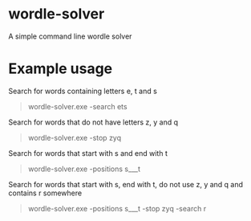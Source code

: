 # wordle-solver
 
A simple command line wordle solver

# Example usage

Search for words containing letters e, t and s
> wordle-solver.exe -search ets 

Search for words that do not have letters z, y and q
> wordle-solver.exe -stop zyq

Search for words that start with s and end with t
> wordle-solver.exe -positions s___t

Search for words that start with s, end with t, do not use z, y and q and contains r somewhere
> wordle-solver.exe -positions s___t -stop zyq -search r

